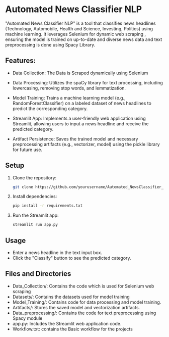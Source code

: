 # Automated News Classifier NLP

"Automated News Classifier NLP" is a tool that classifies news headlines (Technology, Automobile, Health and Science, Investing, Politics) using machine learning. It leverages Selenium for dynamic web scraping , ensuring the model is trained on up-to-date and diverse news data and text preprocessing is done using Spacy Library.

## Features:

- Data Collection: The Data is Scraped dynamically using Selenium

- Data Processing: Utilizes the spaCy library for text processing, including lowercasing, removing stop words, and lemmatization.

- Model Training: Trains a machine learning model (e.g., RandomForestClassifier) on a labeled dataset of news headlines to predict the corresponding category.

- Streamlit App: Implements a user-friendly web application using Streamlit, allowing users to input a news headline and receive the predicted category.

- Artifact Persistence: Saves the trained model and necessary preprocessing artifacts (e.g., vectorizer, model) using the pickle library for future use.

## Setup

1. Clone the repository:

   ```bash
   git clone https://github.com/yourusername/Automated_NewsClassifier_NLP.git

2. Install dependencies:
   
   ```bash
   pip install -r requirements.txt

3. Run the Streamlit app:

   ```bash
   streamlit run app.py

## Usage

- Enter a news headline in the text input box.
- Click the "Classify" button to see the predicted category.

## Files and Directories

- Data_Collection/: Contains the code which is used for Selenium web scraping
- Datasets/: Contains the datasets used for model training
- Model_Training/: Contains code for data processing and model training.
- Artifacts/: Stores the saved model and vectorization artifacts.
- Data_preprocessing/: Contains the code for text preprocessing using Spacy module
- app.py: Includes the Streamlit web application code.
- Workflow.txt: contains the Basic workflow for the projects

